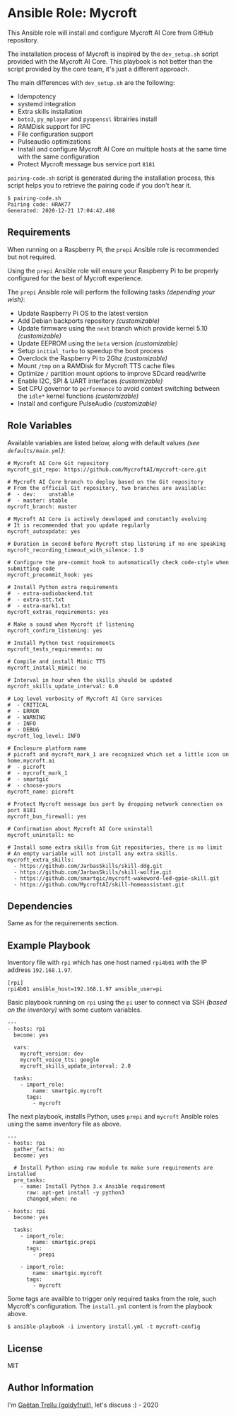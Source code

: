 # Ansible Role: Mycroft

This Ansible role will install and configure Mycroft AI Core from GitHub repository.

The installation process of Mycroft is inspired by the `dev_setup.sh` script provided with the Mycroft AI Core. This playbook is not better than the script provided by the core team, it's just a different approach.

The main differences with `dev_setup.sh` are the following:

- Idempotency
- systemd integration
- Extra skills installation
- `boto3`, `py_mplayer` and `pyopenssl` librairies install
- RAMDisk support for IPC
- File configuration support
- Pulseaudio optimizations
- Install and configure Mycroft AI Core on multiple hosts at the same time with the same configuration
- Protect Mycroft message bus service port `8181`

`pairing-code.sh` script is generated during the installation process, this script helps you to retrieve the pairing code if you don't hear it.

```
$ pairing-code.sh
Pairing code: HRAK77
Generated: 2020-12-21 17:04:42.408
```

## Requirements

When running on a Raspberry Pi, the `prepi` Ansible role is recommended but not required.

Using the `prepi` Ansible role will ensure your Raspberry Pi to be properly configured for the best of Mycroft experience.

The `prepi` Ansible role will perform the following tasks _(depending your wish)_:

- Update Raspberry Pi OS to the latest version
- Add Debian backports repository _(customizable)_
- Update firmware using the `next` branch which provide kernel 5.10 _(customizable)_
- Update EEPROM using the `beta` version _(customizable)_
- Setup `initial_turbo` to speedup the boot process
- Overclock the Raspberry Pi to 2Ghz _(customizable)_
- Mount `/tmp` on a RAMDisk for Mycroft TTS cache files
- Optimize `/` partition mount options to improve SDcard read/write
- Enable I2C, SPI & UART interfaces _(customizable)_
- Set CPU governor to `performance` to avoid context switching between the `idle*` kernel functions _(customizable)_
- Install and configure PulseAudio _(customizable)_

## Role Variables

Available variables are listed below, along with default values _(see `defaults/main.yml`)_:

```
# Mycroft AI Core Git repository
mycroft_git_repo: https://github.com/MycroftAI/mycroft-core.git

# Mycroft AI Core branch to deploy based on the Git repository
# From the official Git repository, two branches are available:
#  - dev:    unstable
#  - master: stable
mycroft_branch: master

# Mycroft AI Core is actively developed and constantly evolving
# It is recommended that you update regularly
mycroft_autoupdate: yes

# Duration in second before Mycroft stop listening if no one speaking
mycroft_recording_timeout_with_silence: 1.0

# Configure the pre-commit hook to automatically check code-style when submitting code
mycroft_precommit_hook: yes

# Install Python extra requirements
#  - extra-audiobackend.txt
#  - extra-stt.txt
#  - extra-mark1.txt
mycroft_extras_requirements: yes

# Make a sound when Mycroft if listening
mycroft_confirm_listening: yes

# Install Python test requirements
mycroft_tests_requirements: no

# Compile and install Mimic TTS
mycroft_install_mimic: no

# Interval in hour when the skills should be updated
mycroft_skills_update_interval: 6.0

# Log level verbosity of Mycroft AI Core services
#  - CRITICAL
#  - ERROR
#  - WARNING
#  - INFO
#  - DEBUG
mycroft_log_level: INFO

# Enclosure platform name
# picroft and mycroft_mark_1 are recognized which set a little icon on home.mycroft.ai
#  - picroft
#  - mycroft_mark_1
#  - smartgic
#  - choose-yours
mycroft_name: picroft

# Protect Mycroft message bus port by dropping network connection on port 8181
mycroft_bus_firewall: yes

# Confirmation about Mycroft AI Core uninstall
mycroft_uninstall: no

# Install some extra skills from Git repositories, there is no limit
# An empty variable will not install any extra skills.
mycroft_extra_skills:
  - https://github.com/JarbasSkills/skill-ddg.git
  - https://github.com/JarbasSkills/skill-wolfie.git
  - https://github.com/smartgic/mycroft-wakeword-led-gpio-skill.git
  - https://github.com/MycroftAI/skill-homeassistant.git
```

## Dependencies

Same as for the requirements section.

## Example Playbook

Inventory file with `rpi` which has one host named `rpi4b01` with the IP address `192.168.1.97`.

```
[rpi]
rpi4b01 ansible_host=192.168.1.97 ansible_user=pi
```

Basic playbook running on `rpi` using the `pi` user to connect via SSH _(based on the inventory)_ with some custom variables.

```
---
- hosts: rpi
  become: yes

  vars:
    mycroft_version: dev
    mycroft_voice_tts: google
    mycroft_skills_update_interval: 2.0

  tasks:
    - import_role:
        name: smartgic.mycroft
      tags:
        - mycroft
```

The next playbook, installs Python, uses `prepi` and `mycroft` Ansible roles using the same inventory file as above.

```
---
- hosts: rpi
  gather_facts: no
  become: yes

  # Install Python using raw module to make sure requirements are installed
  pre_tasks:
    - name: Install Python 3.x Ansible requirement
      raw: apt-get install -y python3
      changed_when: no

- hosts: rpi
  become: yes

  tasks:
    - import_role:
        name: smartgic.prepi
      tags:
        - prepi

    - import_role:
        name: smartgic.mycroft
      tags:
        - mycroft
```

Some tags are availble to trigger only required tasks from the role, such Mycroft's configuration. The `install.yml` content is from the playbook above.

```
$ ansible-playbook -i inventory install.yml -t mycroft-config
```

## License

MIT

## Author Information

I'm [Gaëtan Trellu (goldyfruit)](https://smartgic.io/), let's discuss :) - 2020
